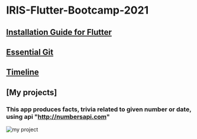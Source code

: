 # IRIS-Flutter-Bootcamp-2021

## [Installation Guide for Flutter](https://flutter.dev/docs/get-started/install)

## [Essential Git](https://github.com/IRIS-NITK/IRIS-RoR-Bootcamp-2020/blob/main/essential_git.md)

## [Timeline](/general/timeline.md)

## [My projects]
### This app produces facts, trivia related to given number or date, using api "http://numbersapi.com" 
![my project](https://user-images.githubusercontent.com/76653982/150633333-9988d190-5afc-43b4-9f6b-801ad9e3afd3.gif)
